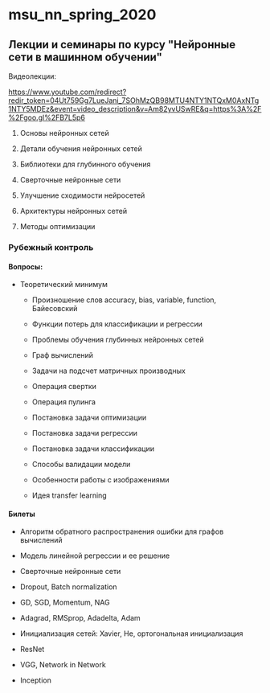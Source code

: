# msu_nn_spring_2020

## Лекции и семинары по курсу "Нейронные сети в машинном обучении" 

Видеолекции: 

https://www.youtube.com/redirect?redir_token=04Ut759Gg7LueJani_7SOhMzQB98MTU4NTY1NTQxM0AxNTg1NTY5MDEz&event=video_description&v=Am82yvUSwRE&q=https%3A%2F%2Fgoo.gl%2FB7L5p6

1) Основы нейронных сетей

2) Детали обучения нейронных сетей

3) Библиотеки для глубинного обучения

4) Сверточные нейронные сети

5) Улучшение сходимости нейросетей

6) Архитектуры нейронных сетей

7) Методы оптимизации

### Рубежный контроль

#### Вопросы:

* Теоретический минимум

  * Произношение слов accuracy, bias, variable, function, Байесовский
  
  * Функции потерь для классификации и регрессии
  
  * Проблемы обучения глубинных нейронных сетей
  
  * Граф вычислений
  
  * Задачи на подсчет матричных производных
  
  * Операция свертки
  
  * Операция пулинга
  
  * Постановка задачи оптимизации
  
  * Постановка задачи регрессии
  
  * Постановка задачи классификации
  
  * Способы валидации модели
  
  * Особенности работы с изображениями
  
  * Идея transfer learning
  
#### Билеты
  
  * Алгоритм обратного распространения ошибки для графов вычислений
  
  * Модель линейной регрессии и ее решение
  
  * Сверточные нейронные сети
  
  * Dropout, Batch normalization
  
  * GD, SGD, Momentum, NAG
  
  * Adagrad, RMSprop, Adadelta, Adam
  
  * Инициализация сетей: Xavier, He, ортогональная инициализация
  
  * ResNet
  
  * VGG, Network in Network
  
  * Inception
  

